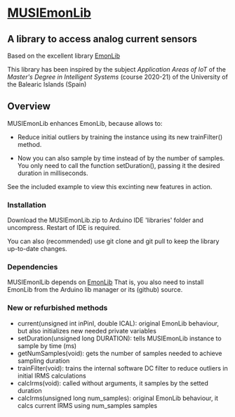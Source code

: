 # [MUSIEmonLib](https://github.com/llbernat/MUSIEmonLib.git)

## A library to access analog current sensors

Based on the excellent library 
[EmonLib](https://github.com/openenergymonitor/EmonLib.git)

This library has been inspired by the subject 
_Application Areas of IoT_ of the 
_Master's Degree in Intelligent Systems_ (course 2020-21) of the 
University of the Balearic Islands (Spain)

## Overview

MUSIEmonLib enhances EmonLib, because allows to: 

* Reduce initial outliers by training the instance 
using its new trainFilter() method.

* Now you can also sample by time instead of by the number of samples. 
You only need to call the function setDuration(), 
passing it the desired duration in milliseconds.

See the included example to view this excinting new features in action.

### Installation

Download the MUSIEmonLib.zip to Arduino IDE 'libraries' folder and uncompress. 
Restart of IDE is required.

You can also (recommended) use git clone and git pull 
to keep the library up-to-date changes.

### Dependencies

MUSIEmonlLib depends on [EmonLib](https://github.com/openenergymonitor/EmonLib.git)
That is, you also need to install EmonLib from the Arduino lib manager or 
its (github) source.

### New or refurbished methods

* current(unsigned int inPinI, double ICAL): original EmonLib behaviour, but also initializes new needed private variables
* setDuration(unsigned long DURATION): tells MUSIEmonLib instance to sample by time (ms)
* getNumSamples(void): gets the number of samples needed to achieve sampling duration
* trainFilter(void): trains the internal software DC filter to reduce outliers in initial IRMS calculations
* calcIrms(void): called without arguments, it samples by the setted duration
* calcIrms(unsigned long num_samples): original EmonLib behaviour, it calcs current IRMS using num_samples samples

